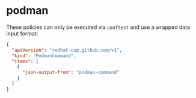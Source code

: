 # podman
These policies can only be executed via `conftest` and use a wrapped data input format:

```json
{
  "apiVersion": "redhat-cop.github.com/v1",
  "kind": "PodmanCommand",
  "items": [
    {
      "json-output-from": "podman-command"
    }
  ]
}
```